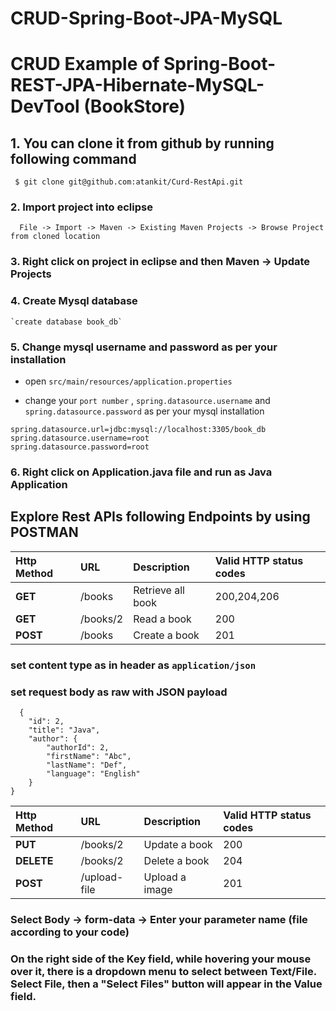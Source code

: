 # CRUD-Spring-Boot-JPA-MySQL
# CRUD Example of Spring-Boot-REST-JPA-Hibernate-MySQL-DevTool (BookStore)
## 1. You can clone it from github by running following command
```
 $ git clone git@github.com:atankit/Curd-RestApi.git
```
### 2. Import project into eclipse
```
  File -> Import -> Maven -> Existing Maven Projects -> Browse Project from cloned location
```
### 3. Right click on project in eclipse and then Maven -> Update Projects

### 4. Create Mysql database

    `create database book_db`
    
### 5. Change mysql username and password as per your installation

* open `src/main/resources/application.properties`

* change your `port number` , `spring.datasource.username` and `spring.datasource.password` as per your mysql installation

``` 
spring.datasource.url=jdbc:mysql://localhost:3305/book_db	
spring.datasource.username=root
spring.datasource.password=root 
```
### 6. Right click on Application.java file and run as Java Application

## Explore Rest APIs following Endpoints by using POSTMAN    

| Http Method | URL     | Description  | Valid HTTP status codes |
| :-------- | :------- | :------------------------- | :------ |
| **GET** | /books | Retrieve all book | 200,204,206
| **GET** | /books/2 | Read a book | 200
| **POST** | /books | Create a book | 201
### set content type as in header as `application/json`
### set request body as raw with JSON payload
```
  {
    "id": 2,
    "title": "Java",
    "author": {
        "authorId": 2,
        "firstName": "Abc",
        "lastName": "Def",
        "language": "English"
    }
}

```
| Http Method | URL     | Description  | Valid HTTP status codes |
| :-------- | :------- | :------------------------- | :------ |
| **PUT** | /books/2 | Update a book | 200
| **DELETE** | /books/2 | Delete a book | 204
| **POST** | /upload-file | Upload a image | 201

### Select Body -> form-data -> Enter your parameter name (file according to your code)
### On the right side of the Key field, while hovering your mouse over it, there is a dropdown menu to select between Text/File. Select File, then a "Select Files" button will appear in the Value field.

